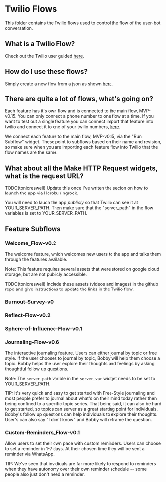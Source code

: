 # Twilio Flows

This folder contains the Twilio flows used to control the flow of the user-bot conversation.

## What is a Twilio Flow?

Check out the Twilio user guided [here](https://www.twilio.com/docs/studio/user-guide).

## How do I use these flows?

Simply create a new flow from a json as shown [here](https://www.twilio.com/docs/studio/user-guide#importing-flow-data).

## There are quite a lot of flows, what's going on?

Each feature has it's own flow and is connected to the main flow, MVP-v0.15. You can only connect a phone number to one flow at a time. If you want to test out a single feature you can connect import that feature into twilio and connect it to one of your twilio numbers, [here](https://www.twilio.com/docs/conversations/connect-to-studio).

We connect each feature to the main flow, MVP-v0.15, via the "Run Subflow" widget. These point to subflows based on their name and revision, so make sure when you are importing each feature flow into Twilio that the flow names are the same.

## What about all the Make HTTP Request widgets, what is the request URL?

TODO(tonicreswell) Update this once I've writen the secion on how to launch the app via Heroku / ngrock.

You will need to lauch the app *publicly* so that Twilio can see it at YOUR_SERVER_PATH. Then make sure that the "server_path" in the flow variables is set to YOUR_SERVER_PATH.

## Feature Subflows

### Welcome_Flow-v0.2

The welcome feature, which welcomes new users to the app and talks them through the features available.

Note: This feature requires several assets that were stored on google cloud storage, but are not publicly accessible. 

TODO(tonicreswell) Include these assets (videos and images) in the github repo and give instructions to update the links in the Twilio flow.

### Burnout-Survey-v0

### Reflect-Flow-v0.2

### Sphere-of-Influence-Flow-v0.1

### Journaling-Flow-v0.6

The interactive journaling feature. Users can either journal by topic or free style. If the user chooses to journal by topic, Bobby will help them choose a topic. Bobby helps the user explore their thoughts and feelings by asking thoughtful follow up questions.

Note: The `server_path` varible in the `server_var` widget needs to be set to YOUR_SERVER_PATH.

TIP: It's very quick and easy to get started with Free-Style journaling and most people prefer to journal about what's on their mind today rather then being confined to a specific topic series. That being said, it can also be hard to get started, so topics can server as a great starting point for individuals. Bobby's follow up questions can help individuals to explore their thoughts. User's can also say "I don't know" and Bobby will reframe the question.

### Custom-Reminders_Flow-v0.1

Allow users to set their own pace with custom reminders. Users can choose to set a reminder in 1-7 days. At their chosen time they will be sent a reminder via WhatsApp.

TIP: We've seen that invidiuals are far more likely to respond to reminders when they have autonomy over their own reminder schedule -- some people also just don't need a reminder. 
